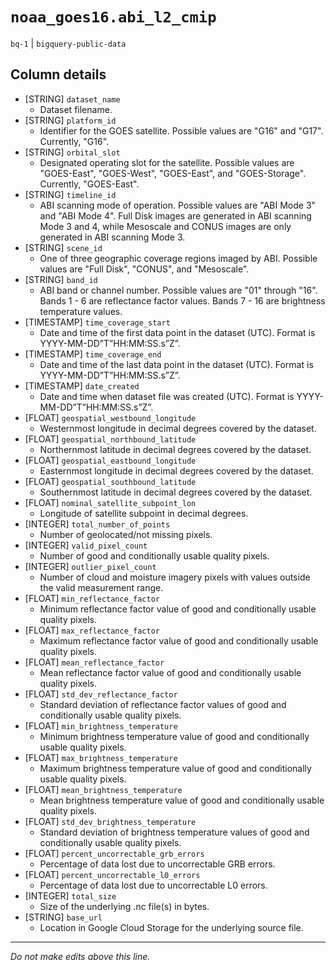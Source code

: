 # `noaa_goes16.abi_l2_cmip`
`bq-1` | `bigquery-public-data`

## Column details
* [STRING]    `dataset_name`
  - Dataset filename.
* [STRING]    `platform_id`
  - Identifier for the GOES satellite. Possible values are "G16" and "G17". Currently, "G16".
* [STRING]    `orbital_slot`
  - Designated operating slot for the satellite. Possible values are "GOES-East", "GOES-West", "GOES-East", and "GOES-Storage". Currently, "GOES-East".
* [STRING]    `timeline_id`
  - ABI scanning mode of operation. Possible values are "ABI Mode 3" and "ABI Mode 4". Full Disk images are generated in ABI scanning Mode 3 and 4, while Mesoscale and CONUS images are only generated in ABI scanning Mode 3.
* [STRING]    `scene_id`
  - One of three geographic coverage regions imaged by ABI. Possible values are "Full Disk", "CONUS", and "Mesoscale".
* [STRING]    `band_id`
  - ABI band or channel number. Possible values are "01" through "16". Bands 1 - 6 are reflectance factor values. Bands 7 - 16 are brightness temperature values.
* [TIMESTAMP] `time_coverage_start`
  - Date and time of the first data point in the dataset (UTC). Format is YYYY-MM-DD”T”HH:MM:SS.s”Z”.
* [TIMESTAMP] `time_coverage_end`
  - Date and time of the last data point in the dataset (UTC). Format is YYYY-MM-DD”T”HH:MM:SS.s”Z”.
* [TIMESTAMP] `date_created`
  - Date and time when dataset file was created (UTC). Format is YYYY-MM-DD”T”HH:MM:SS.s”Z”.
* [FLOAT]     `geospatial_westbound_longitude`
  - Westernmost longitude in decimal degrees covered by the dataset.
* [FLOAT]     `geospatial_northbound_latitude`
  - Northernmost latitude in decimal degrees covered by the dataset.
* [FLOAT]     `geospatial_eastbound_longitude`
  - Easternmost longitude in decimal degrees covered by the dataset.
* [FLOAT]     `geospatial_southbound_latitude`
  - Southernmost latitude in decimal degrees covered by the dataset.
* [FLOAT]     `nominal_satellite_subpoint_lon`
  - Longitude of satellite subpoint in decimal degrees.
* [INTEGER]   `total_number_of_points`
  - Number of geolocated/not missing pixels.
* [INTEGER]   `valid_pixel_count`
  - Number of good and conditionally usable quality pixels.
* [INTEGER]   `outlier_pixel_count`
  - Number of cloud and moisture imagery pixels with values outside the valid measurement range.
* [FLOAT]     `min_reflectance_factor`
  - Minimum reflectance factor value of good and conditionally usable quality pixels.
* [FLOAT]     `max_reflectance_factor`
  - Maximum reflectance factor value of good and conditionally usable quality pixels.
* [FLOAT]     `mean_reflectance_factor`
  - Mean reflectance factor value of good and conditionally usable quality pixels.
* [FLOAT]     `std_dev_reflectance_factor`
  - Standard deviation of reflectance factor values of good and conditionally usable quality pixels.
* [FLOAT]     `min_brightness_temperature`
  - Minimum brightness temperature value of good and conditionally usable quality pixels.
* [FLOAT]     `max_brightness_temperature`
  - Maximum brightness temperature value of good and conditionally usable quality pixels.
* [FLOAT]     `mean_brightness_temperature`
  - Mean brightness temperature value of good and conditionally usable quality pixels.
* [FLOAT]     `std_dev_brightness_temperature`
  - Standard deviation of brightness temperature values of good and conditionally usable quality pixels.
* [FLOAT]     `percent_uncorrectable_grb_errors`
  - Percentage of data lost due to uncorrectable GRB errors.
* [FLOAT]     `percent_uncorrectable_l0_errors`
  - Percentage of data lost due to uncorrectable L0 errors.
* [INTEGER]   `total_size`
  - Size of the underlying .nc file(s) in bytes.
* [STRING]    `base_url`
  - Location in Google Cloud Storage for the underlying source file.

-------------------------------------------------------------------------------
*Do not make edits above this line.*
